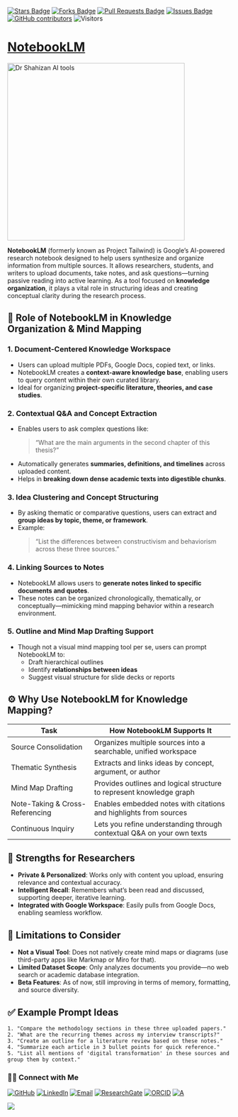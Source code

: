 <a href="https://github.com/drshahizan/short-course/stargazers"><img src="https://img.shields.io/github/stars/drshahizan/short-course" alt="Stars Badge"/></a>
<a href="https://github.com/drshahizan/short-course/network/members"><img src="https://img.shields.io/github/forks/drshahizan/short-course" alt="Forks Badge"/></a>
<a href="https://github.com/drshahizan/short-course/pulls"><img src="https://img.shields.io/github/issues-pr/drshahizan/short-course" alt="Pull Requests Badge"/></a>
<a href="https://github.com/drshahizan/short-course"><img src="https://img.shields.io/github/issues/drshahizan/short-course" alt="Issues Badge"/></a>
<a href="https://github.com/drshahizan/short-course/graphs/contributors"><img alt="GitHub contributors" src="https://img.shields.io/github/contributors/drshahizan/short-course?color=2b9348"></a>
![Visitors](https://api.visitorbadge.io/api/visitors?path=https%3A%2F%2Fgithub.com%2Fdrshahizan%2Fshort-course&labelColor=%23d9e3f0&countColor=%23697689&style=flat)

# [NotebookLM](https://notebooklm.google.com)

 <img src="https://acranger.com/wp-content/uploads/2025/02/featured-89417f5b-3004-405d-b7a5-ea7da8202f75-678x381.jpeg" alt="Dr Shahizan AI tools"  height="400">

**NotebookLM** (formerly known as Project Tailwind) is Google’s AI-powered research notebook designed to help users synthesize and organize information from multiple sources. It allows researchers, students, and writers to upload documents, take notes, and ask questions—turning passive reading into active learning. As a tool focused on **knowledge organization**, it plays a vital role in structuring ideas and creating conceptual clarity during the research process.

## 🧩 Role of NotebookLM in Knowledge Organization & Mind Mapping

### 1. **Document-Centered Knowledge Workspace**
- Users can upload multiple PDFs, Google Docs, copied text, or links.
- NotebookLM creates a **context-aware knowledge base**, enabling users to query content within their own curated library.
- Ideal for organizing **project-specific literature, theories, and case studies**.

### 2. **Contextual Q&A and Concept Extraction**
- Enables users to ask complex questions like:
  > “What are the main arguments in the second chapter of this thesis?”
- Automatically generates **summaries, definitions, and timelines** across uploaded content.
- Helps in **breaking down dense academic texts into digestible chunks**.

### 3. **Idea Clustering and Concept Structuring**
- By asking thematic or comparative questions, users can extract and **group ideas by topic, theme, or framework**.
- Example:  
  > “List the differences between constructivism and behaviorism across these three sources.”

### 4. **Linking Sources to Notes**
- NotebookLM allows users to **generate notes linked to specific documents and quotes**.
- These notes can be organized chronologically, thematically, or conceptually—mimicking mind mapping behavior within a research environment.

### 5. **Outline and Mind Map Drafting Support**
- Though not a visual mind mapping tool per se, users can prompt NotebookLM to:
  - Draft hierarchical outlines
  - Identify **relationships between ideas**
  - Suggest visual structure for slide decks or reports

## ⚙️ Why Use NotebookLM for Knowledge Mapping?

| Task                           | How NotebookLM Supports It                                            |
|--------------------------------|------------------------------------------------------------------------|
| Source Consolidation           | Organizes multiple sources into a searchable, unified workspace       |
| Thematic Synthesis             | Extracts and links ideas by concept, argument, or author               |
| Mind Map Drafting              | Provides outlines and logical structure to represent knowledge graph  |
| Note-Taking & Cross-Referencing| Enables embedded notes with citations and highlights from sources     |
| Continuous Inquiry             | Lets you refine understanding through contextual Q&A on your own texts|

## 🚀 Strengths for Researchers

- **Private & Personalized**: Works only with content you upload, ensuring relevance and contextual accuracy.
- **Intelligent Recall**: Remembers what’s been read and discussed, supporting deeper, iterative learning.
- **Integrated with Google Workspace**: Easily pulls from Google Docs, enabling seamless workflow.

## 📌 Limitations to Consider

- **Not a Visual Tool**: Does not natively create mind maps or diagrams (use third-party apps like Markmap or Miro for that).
- **Limited Dataset Scope**: Only analyzes documents you provide—no web search or academic database integration.
- **Beta Features**: As of now, still improving in terms of memory, formatting, and source diversity.

## ✅ Example Prompt Ideas

```text
1. "Compare the methodology sections in these three uploaded papers."
2. "What are the recurring themes across my interview transcripts?"
3. "Create an outline for a literature review based on these notes."
4. "Summarize each article in 3 bullet points for quick reference."
5. "List all mentions of 'digital transformation' in these sources and group them by context."
```

### 🙌🏻 Connect with Me
<p align="left">
    <a href="https://github.com/drshahizan" target="_blank"><img alt="GitHub" src="https://img.shields.io/badge/-@drshahizan-181717?style=flat-square&logo=GitHub&logoColor=white"></a>
    <a href="https://www.linkedin.com/in/drshahizan" target="_blank"><img alt="LinkedIn" src="https://img.shields.io/badge/-drshahizan-blue?style=flat-square&logo=Linkedin&logoColor=white&link=https://www.linkedin.com/in/drshahizan/"></a>
    <a href="mailto:shahizan@utm.my" target="_blank"><img alt="Email" src="https://img.shields.io/badge/-shahizan@utm.my-c14438?style=flat-square&logo=Gmail&logoColor=white&link=mailto:shahizan@utm.my.com"></a>
    <a href="https://www.researchgate.net/profile/Mohd-Othman-28" target="_blank"><img alt="ResearchGate" src="https://img.shields.io/badge/-ResearchGate-00CCBB?style=flat-square&logo=ResearchGate&logoColor=white"></a>
    <a href="https://orcid.org/0000-0003-4261-1873" target="_blank"><img alt="ORCID" src="https://img.shields.io/badge/-ORCID-A6CE39?style=flat-square&logo=ORCID&logoColor=white"></a> 
 <a href="https://visitorbadge.io/status?path=https%3A%2F%2Fgithub.com%2Fdrshahizan" target="_blank"><img alt="A" src="https://api.visitorbadge.io/api/visitors?path=https%3A%2F%2Fgithub.com%2Fdrshahizan&labelColor=%23697689&countColor=%23555555&style=plastic"></a>
 
![](https://hit.yhype.me/github/profile?user_id=81284918)
</p>

